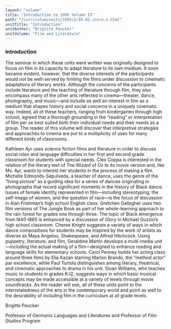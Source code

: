 ```yaml
---
layout: "volume"
title: "Introduction to 1995 Volume II"
path: "/curriculum/units/1995/2/95.02.intro.x.html"
unitTitle: "Introduction"
unitAuthor: "Brigitte Peucker"
unitVolume: "Film and Literature"
---
```

<body>
<h3>
  Introduction
 </h3>
 The seminar in which these units were written was originally designed to focus on film in its capacity to adapt literature to its own medium. It soon became evident, however, that the diverse interests of the participants would not be well-served by limiting the films under discussion to cinematic adaptations of literary works. Although the concerns of the participants include literature and the teaching of literature through film, they also encompass many of the other arts reflected in cinema—theater, dance, photography, and music—and include as well an interest in film as a medium that shapes history and social concerns in a uniquely cinematic way. Indeed, all of these teachers, ranging from kindergarten through high school, agreed that a thorough grounding in the “reading” or interpretation of film per se best suited both their individual needs and their needs as a group. The reader of this volume will discover that interpretive strategies and approaches to cinema are put to a multiplicity of uses for many different kinds of classrooms.
 <p>
  Kathleen Ayr uses science fiction films and literature in order to discuss social roles and language difficulties in her first and second grade classroom for students with special needs. Cleo Coppa is interested in the relation of the literary text of The Wizard of Oz to its movie version and, like Ms. Ayr, wants to interest her students in the process of making a film. Michelle Edmonds-Sepulveda, a teacher of dance, uses the genre of the “living picture” as a guiding idea for a series of dances originating in photographs that record significant moments in the history of Black dance.  Issues of female identity represented in film—including stereotyping, the self-image of women, and the question of race—is the focus of discussion in Alan Frishman’s high school English class. Gretchen Gallagher uses two film versions of The Jungle Book as part of her whole-learning approach to the rain forest for grades one through three. The topic of Black emergence from l840-l865 is enhanced by a discussion of Glory in Michael Guzzio’s high school classroom. Cheree Knight suggests a variety of ways in which dance compositions for students may be inspired by the work of artists as diverse as Maya Angelou, Shakespeare, and Alfred Hitchcock. Using puppetry, literature, and film, Geraldine Martin develops a multi-media unit —including the actual making of a film—designed to enhance reading and language skills for elementary schools. Carol Penney builds her acting class around three films by Elia Kazan starring Marlon Brando, the “method actor” par excellence, while Paul Turtola distinguishes among literary, theatrical, and cinematic approaches to drama in his unit. Sloan Williams, who teaches music to students in grades K-l2, suggests ways in which basic musical concepts may be made accessible at a variety of levels through movie soundtracks. As the reader will see, all of these units point to the interrelatedness of the arts in the contemporary world and point as well to the desirability of including film in the curriculum at all grade levels.
 </p>
 <p>
  Brigitte Peucker
 </p>
 <p>
  Professor of Germanic Languages and Literatures and Professor of Film Studies Program
 </p>

</body>